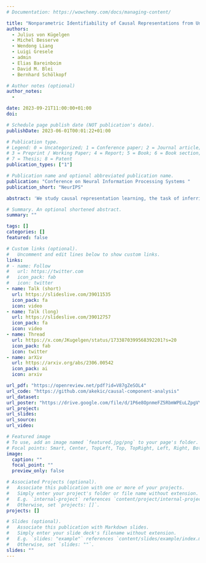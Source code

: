 ```yaml
---
# Documentation: https://wowchemy.com/docs/managing-content/

title: "Nonparametric Identifiability of Causal Representations from Unknown Interventions"
authors: 
  - Julius von Kügelgen
  - Michel Besserve
  - Wendong Liang
  - Luigi Gresele
  - admin
  - Elias Bareinboim
  - David M. Blei
  - Bernhard Schölkopf

# Author notes (optional)
author_notes:
  -

date: 2023-09-21T11:00:00+01:00
doi:

# Schedule page publish date (NOT publication's date).
publishDate: 2023-06-01T00:01:22+01:00

# Publication type.
# Legend: 0 = Uncategorized; 1 = Conference paper; 2 = Journal article;
# 3 = Preprint / Working Paper; 4 = Report; 5 = Book; 6 = Book section;
# 7 = Thesis; 8 = Patent
publication_types: ["1"]

# Publication name and optional abbreviated publication name.
publication: "Conference on Neural Information Processing Systems "
publication_short: "NeurIPS"

abstract: 'We study causal representation learning, the task of inferring latent causal variables and their causal relations from high-dimensional functions ("mixtures") of the variables. Prior work relies on weak supervision, in the form of counterfactual pre- and post-intervention views or temporal structure; places restrictive assumptions, such as linearity, on the mixing function or latent causal model; or requires partial knowledge of the generative process, such as the causal graph or the intervention targets. We instead consider the general setting in which both the causal model and the mixing function are nonparametric. The learning signal takes the form of multiple datasets, or environments, arising from unknown interventions in the underlying causal model. Our goal is to identify both the ground truth latents and their causal graph up to a set of ambiguities which we show to be irresolvable from interventional data. We study the fundamental setting of two causal variables and prove that the observational distribution and one perfect intervention per node suffice for identifiability, subject to a genericity condition. This condition rules out spurious solutions that involve fine-tuning of the intervened and observational distributions, mirroring similar conditions for nonlinear cause-effect inference. For an arbitrary number of variables, we show that two distinct paired perfect interventions per node guarantee identifiability. Further, we demonstrate that the strengths of causal influences among the latent variables are preserved by all equivalent solutions, rendering the inferred representation appropriate for drawing causal conclusions from new data. Our study provides the first identifiability results for the general nonparametric setting with unknown interventions, and elucidates what is possible and impossible for causal representation learning without more direct supervision.'

# Summary. An optional shortened abstract.
summary: ""

tags: []
categories: []
featured: false

# Custom links (optional).
#   Uncomment and edit lines below to show custom links.
links:
# - name: Follow
#   url: https://twitter.com
#   icon_pack: fab
#   icon: twitter
- name: Talk (short)
  url: https://slideslive.com/39011535
  icon_pack: fa
  icon: video
- name: Talk (long)
  url: https://slideslive.com/39012757
  icon_pack: fa
  icon: video
- name: Thread
  url: https://x.com/JKugelgen/status/1733870399568392201?s=20
  icon_pack: fab
  icon: twitter
- name: arXiv
  url: https://arxiv.org/abs/2306.00542
  icon_pack: ai
  icon: arxiv

url_pdf: "https://openreview.net/pdf?id=V87gZeSOL4"
url_code: "https://github.com/akekic/causal-component-analysis"
url_dataset:
url_poster: "https://drive.google.com/file/d/1P6e8OpnmeFZ5RbmWPEuLZpgVYWn27Dba/view?usp=sharing"
url_project:
url_slides:
url_source:
url_video:

# Featured image
# To use, add an image named `featured.jpg/png` to your page's folder. 
# Focal points: Smart, Center, TopLeft, Top, TopRight, Left, Right, BottomLeft, Bottom, BottomRight.
image:
  caption: ""
  focal_point: ""
  preview_only: false

# Associated Projects (optional).
#   Associate this publication with one or more of your projects.
#   Simply enter your project's folder or file name without extension.
#   E.g. `internal-project` references `content/project/internal-project/index.md`.
#   Otherwise, set `projects: []`.
projects: []

# Slides (optional).
#   Associate this publication with Markdown slides.
#   Simply enter your slide deck's filename without extension.
#   E.g. `slides: "example"` references `content/slides/example/index.md`.
#   Otherwise, set `slides: ""`.
slides: ""
---
```

